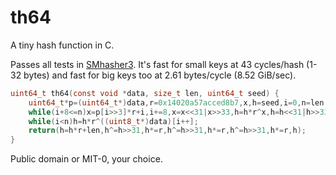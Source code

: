 # th64

A tiny hash function in C.

Passes all tests in [SMhasher3](https://gitlab.com/fwojcik/smhasher3).
It's fast for small keys at 43 cycles/hash (1-32 bytes) and fast for big keys too at 2.61 bytes/cycle (8.52 GiB/sec). 

```c
uint64_t th64(const void *data, size_t len, uint64_t seed) {
    uint64_t*p=(uint64_t*)data,r=0x14020a57acced8b7,x,h=seed,i=0,n=len;
    while(i+8<=n)x=p[i>>3]*r+i,i+=8,x=x<<31|x>>33,h=h*r^x,h=h<<31|h>>33;
    while(i<n)h=h*r^((uint8_t*)data)[i++];
    return(h=h*r+len,h^=h>>31,h*=r,h^=h>>31,h*=r,h^=h>>31,h*=r,h);
}
```

Public domain or MIT-0, your choice.
